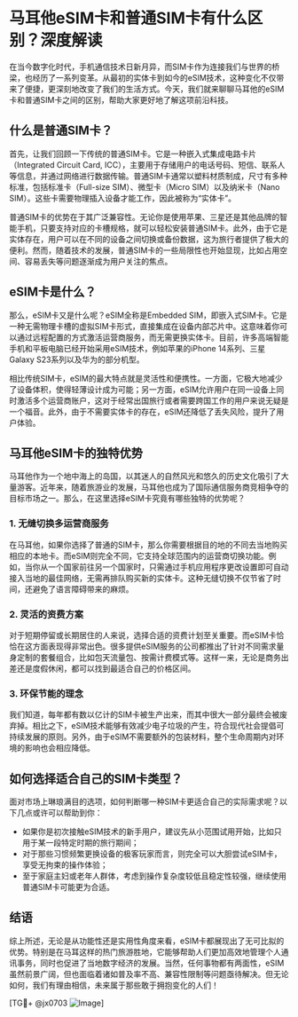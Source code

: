 # 马耳他eSIM卡和普通SIM卡有什么区别？深度解读

在当今数字化时代，手机通信技术日新月异，而SIM卡作为连接我们与世界的桥梁，也经历了一系列变革。从最初的实体卡到如今的eSIM技术，这种变化不仅带来了便捷，更深刻地改变了我们的生活方式。今天，我们就来聊聊马耳他的eSIM卡和普通SIM卡之间的区别，帮助大家更好地了解这项前沿科技。

## 什么是普通SIM卡？

首先，让我们回顾一下传统的普通SIM卡。它是一种嵌入式集成电路卡片（Integrated Circuit Card, ICC），主要用于存储用户的电话号码、短信、联系人等信息，并通过网络进行数据传输。普通SIM卡通常以塑料材质制成，尺寸有多种标准，包括标准卡（Full-size SIM）、微型卡（Micro SIM）以及纳米卡（Nano SIM）。这些卡需要物理插入设备才能工作，因此被称为“实体卡”。

普通SIM卡的优势在于其广泛兼容性。无论你是使用苹果、三星还是其他品牌的智能手机，只要支持对应的卡槽规格，就可以轻松安装普通SIM卡。此外，由于它是实体存在，用户可以在不同的设备之间切换或备份数据，这为旅行者提供了极大的便利。然而，随着技术的发展，普通SIM卡的一些局限性也开始显现，比如占用空间、容易丢失等问题逐渐成为用户关注的焦点。

## eSIM卡是什么？

那么，eSIM卡又是什么呢？eSIM全称是Embedded SIM，即嵌入式SIM卡。它是一种无需物理卡槽的虚拟SIM卡形式，直接集成在设备内部芯片中。这意味着你可以通过远程配置的方式激活运营商服务，而无需更换实体卡。目前，许多高端智能手机和平板电脑已经开始采用eSIM技术，例如苹果的iPhone 14系列、三星Galaxy S23系列以及华为的部分机型。

相比传统SIM卡，eSIM的最大特点就是灵活性和便携性。一方面，它极大地减少了设备体积，使得轻薄设计成为可能；另一方面，eSIM允许用户在同一设备上同时激活多个运营商账户，这对于经常出国旅行或者需要跨国工作的用户来说无疑是一个福音。此外，由于不需要实体卡的存在，eSIM还降低了丢失风险，提升了用户体验。

## 马耳他eSIM卡的独特优势

马耳他作为一个地中海上的岛国，以其迷人的自然风光和悠久的历史文化吸引了大量游客。近年来，随着旅游业的发展，马耳他也成为了国际通信服务商竞相争夺的目标市场之一。那么，在这里选择eSIM卡究竟有哪些独特的优势呢？

### 1. **无缝切换多运营商服务**
在马耳他，如果你选择了普通的SIM卡，那么你需要根据目的地的不同去当地购买相应的本地卡。而eSIM则完全不同，它支持全球范围内的运营商切换功能。例如，当你从一个国家前往另一个国家时，只需通过手机应用程序更改设置即可自动接入当地的最佳网络，无需再排队购买新的实体卡。这种无缝切换不仅节省了时间，还避免了语言障碍带来的麻烦。

### 2. **灵活的资费方案**
对于短期停留或长期居住的人来说，选择合适的资费计划至关重要。而eSIM卡恰恰在这方面表现得非常出色。很多提供eSIM服务的公司都推出了针对不同需求量身定制的套餐组合，比如包天流量包、按需计费模式等。这样一来，无论是商务出差还是度假休闲，都可以找到最适合自己的价格区间。

### 3. **环保节能的理念**
我们知道，每年都有数以亿计的SIM卡被生产出来，而其中很大一部分最终会被废弃掉。相比之下，eSIM技术能够有效减少电子垃圾的产生，符合现代社会提倡可持续发展的原则。另外，由于eSIM不需要额外的包装材料，整个生命周期内对环境的影响也会相应降低。

## 如何选择适合自己的SIM卡类型？

面对市场上琳琅满目的选项，如何判断哪一种SIM卡更适合自己的实际需求呢？以下几点或许可以帮助到你：

- 如果你是初次接触eSIM技术的新手用户，建议先从小范围试用开始，比如只用于某一段特定时期的旅行期间；
- 对于那些习惯频繁更换设备的极客玩家而言，则完全可以大胆尝试eSIM卡，享受无拘束的操作体验；
- 至于家庭主妇或老年人群体，考虑到操作复杂度较低且稳定性较强，继续使用普通SIM卡可能更为合适。

## 结语

综上所述，无论是从功能性还是实用性角度来看，eSIM卡都展现出了无可比拟的优势。特别是在马耳这样的热门旅游胜地，它能够帮助人们更加高效地管理个人通讯事务，同时也促进了当地数字经济的发展。当然，任何事物都有两面性，eSIM虽然前景广阔，但也面临着诸如普及率不高、兼容性限制等问题亟待解决。但无论如何，我们有理由相信，未来属于那些敢于拥抱变化的人们！

[TG💪+ @jx0703 ![Image](https://github.com/user-attachments/assets/dbca1d08-cadb-493c-b0ec-ad6f7a83f270)]